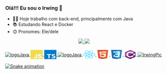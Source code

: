 ### Olá!!! Eu sou o Irwing 👋


- 👨‍💻 Hoje trabalho com back-end, principalmente com Java
- 📚 Estudando React e Docker
- 😊 Pronomes: Ele/dele

<div align="center">
  <a href="https://github.com/rafaballerini">
  <img height="180em" src="https://github-readme-stats.vercel.app/api?username=irwing-moura&show_icons=true&theme=tokyonight&include_all_commits=true&count_private=true"/>
  <img height="180em" src="https://github-readme-stats.vercel.app/api/top-langs/?username=irwing-moura&layout=compact&langs_count=7&theme=tokyonight&exclude_repo=agora-vai"/>
</div>

<div style="display: inline_block"><br> 
  <img align="center" alt="logoJava" height="30" width="40" src="https://cdn.jsdelivr.net/gh/devicons/devicon/icons/java/java-original.svg"/>           
  <img align="center" alt="logoJs" height="30" width="40" src="https://raw.githubusercontent.com/devicons/devicon/master/icons/javascript/javascript-plain.svg"/>
  <img align="center" alt="logoTs" height="30" width="40" src="https://raw.githubusercontent.com/devicons/devicon/master/icons/typescript/typescript-plain.svg"/>
  <img align="center" alt="logoJava" height="30" width="40" src="https://cdn.jsdelivr.net/gh/devicons/devicon/icons/angularjs/angularjs-original.svg"/>  
  <img align="center" alt="logoReact" height="30" width="40" src="https://raw.githubusercontent.com/devicons/devicon/master/icons/react/react-original.svg"/>
  <img align="center" alt="logoHTML" height="30" width="40" src="https://raw.githubusercontent.com/devicons/devicon/master/icons/html5/html5-original.svg"/>
  <img align="center" alt="logoCSS" height="30" width="40" src="https://raw.githubusercontent.com/devicons/devicon/master/icons/css3/css3-original.svg"/>
  <img align="center" alt="logoCsharp" height="30" width="40" src="https://raw.githubusercontent.com/devicons/devicon/master/icons/csharp/csharp-original.svg"/>
  <img align="center" alt="IrwingPic" height="150" src="https://cdn.discordapp.com/attachments/946746595133751321/996123830592491550/ezgif.com-gif-maker.gif?width=676&height=676"/>
</div>

![Snake animation](https://github.com/irwing-moura/irwing-moura/blob/output/github-contribution-grid-snake.svg)
  

  
  
  
  
  
  
  
  
